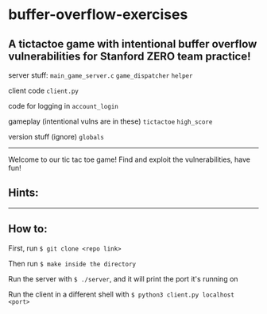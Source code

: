 # buffer-overflow-exercises

A tictactoe game with intentional buffer overflow vulnerabilities for Stanford ZERO team practice!
-

server stuff:
`main_game_server.c`
`game_dispatcher`
`helper`

client code `client.py` 

code for logging in `account_login` 

gameplay (intentional vulns are in these)
`tictactoe`
`high_score` 

version stuff (ignore) `globals`

-----------------
Welcome to our tic tac toe game! Find and exploit the vulnerabilities, have fun! 

Hints:
- 


-----------------
How to:
-

First, run `$ git clone <repo link>` 

Then run `$ make inside the directory`

Run the server with `$ ./server`, and it will print the port it's running on

Run the client in a different shell with `$ python3 client.py localhost <port>`

